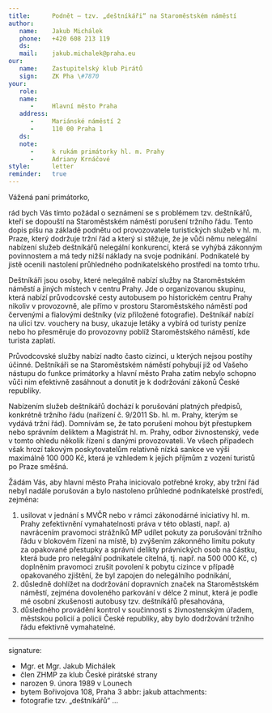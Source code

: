 ```yaml
---
title:      Podnět – tzv. „deštníkáři“ na Staroměstském náměstí
author:
   name:    Jakub Michálek
   phone:   +420 608 213 119
   ds:      
   mail:    jakub.michalek@praha.eu
our:
   name:    Zastupitelský klub Pirátů
   sign:    ZK Pha \#7870
your:
   role:    
   name:    
      -     Hlavní město Praha
   address:
      -     Mariánské náměstí 2
      -     110 00 Praha 1
   ds:      
   note:
      -     k rukám primátorky hl. m. Prahy
      -     Adriany Krnáčové
style:      letter
reminder:   true
---
```


Vážená paní primátorko,

rád bych Vás tímto požádal o seznámení se s problémem tzv. deštníkářů, kteří se dopouští na Staroměstském náměstí porušení tržního řádu. Tento dopis píšu na základě podnětu od provozovatele turistických služeb v hl. m. Praze, který dodržuje tržní řád a který si stěžuje, že je vůči němu nelegální nabízení služeb deštníkářů nelegální konkurencí, která se vyhýbá zákonným povinnostem a má tedy nižší náklady na svoje podnikání. Podnikatelé by jistě ocenili nastolení průhledného podnikatelského prostředí na tomto trhu.

Deštníkáři jsou osoby, které nelegálně nabízí služby na Staroměstském náměstí a jiných místech v centru Prahy. Jde o organizovanou skupinu, která nabízí průvodcovské cesty autobusem po historickém centru Prahy nikoliv v provozovně, ale přímo v prostoru Staroměstského náměstí pod červenými a fialovými deštníky (viz přiložené fotografie). Deštníkář nabízí na ulici tzv. vouchery na busy, ukazuje letáky a vybírá od turisty peníze nebo ho přesměruje do provozovny poblíž Staroměstského náměstí, kde turista zaplatí.

Průvodcovské služby nabízí nadto často cizinci, u kterých nejsou postihy účinné. Deštníkáři se na Staroměstském náměstí pohybují již od Vašeho nástupu do funkce primátorky a hlavní město Praha zatím nebylo schopno vůči nim efektivně zasáhnout a donutit je k dodržování zákonů České republiky.

Nabízením služeb deštníkářů dochází k porušování platných předpisů, konkrétně tržního řádu (nařízení č. 9/2011 Sb. hl. m. Prahy, kterým se vydává tržní řád). Domnívám se, že tato porušení mohou být přestupkem nebo správním deliktem a Magistrát hl. m. Prahy, odbor živnostenský, vede v tomto ohledu několik řízení s danými provozovateli. Ve všech případech však hrozí takovým poskytovatelům relativně nízká sankce ve výši maximálně 100 000 Kč, která je vzhledem k jejich příjmům z vození turistů po Praze směšná.

Žádám Vás, aby hlavní město Praha iniciovalo potřebné kroky, aby tržní řád nebyl nadále porušován a bylo nastoleno průhledné podnikatelské prostředí, zejména:

1. usilovat v jednání s MVČR nebo v rámci zákonodárné iniciativy hl. m. Prahy zefektivnění vymahatelnosti práva v této oblasti, např.
 a) navrácením pravomoci strážníků MP udílet pokuty za porušování tržního řádu v blokovém řízení na místě,
 b) zvýšením zákonného limitu pokuty za opakované přestupky a správní delikty právnických osob na částku, která bude pro nelegální podnikatele citelná, tj. např. na 500 000 Kč,
 c) doplněním pravomoci zrušit povolení k pobytu cizince v případě opakovaného zjištění, že byl zapojen do nelegálního podnikání,
2. důsledně dohlížet na dodržování dopravních značek na Staroměstském náměstí, zejména dovoleného parkování v délce 2 minut, která je podle mé osobní zkušenosti autobusy tzv. deštníkářů přesahována,
3. důsledného provádění kontrol v součinnosti s živnostenským úřadem, městskou policií a policii České republiky, aby bylo dodržování tržního řádu efektivně vymahatelné.

---
signature: 
  - Mgr. et Mgr. Jakub Michálek
  - člen ZHMP za klub České pirátské strany
  - narozen 9. února 1989 v Lounech
  - bytem Bořivojova 108, Praha 3
abbr:       jakub
attachments:
  - fotografie tzv. „deštníkářů“
...
